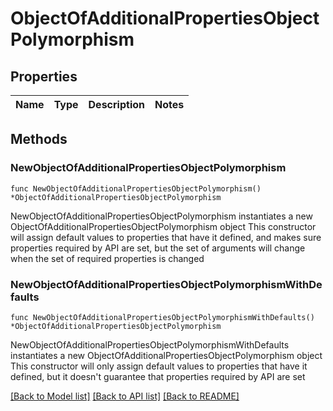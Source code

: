 # ObjectOfAdditionalPropertiesObjectPolymorphism

## Properties

Name | Type | Description | Notes
------------ | ------------- | ------------- | -------------

## Methods

### NewObjectOfAdditionalPropertiesObjectPolymorphism

`func NewObjectOfAdditionalPropertiesObjectPolymorphism() *ObjectOfAdditionalPropertiesObjectPolymorphism`

NewObjectOfAdditionalPropertiesObjectPolymorphism instantiates a new ObjectOfAdditionalPropertiesObjectPolymorphism object
This constructor will assign default values to properties that have it defined,
and makes sure properties required by API are set, but the set of arguments
will change when the set of required properties is changed

### NewObjectOfAdditionalPropertiesObjectPolymorphismWithDefaults

`func NewObjectOfAdditionalPropertiesObjectPolymorphismWithDefaults() *ObjectOfAdditionalPropertiesObjectPolymorphism`

NewObjectOfAdditionalPropertiesObjectPolymorphismWithDefaults instantiates a new ObjectOfAdditionalPropertiesObjectPolymorphism object
This constructor will only assign default values to properties that have it defined,
but it doesn't guarantee that properties required by API are set


[[Back to Model list]](../README.md#documentation-for-models) [[Back to API list]](../README.md#documentation-for-api-endpoints) [[Back to README]](../README.md)


